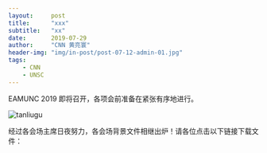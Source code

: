 ```yaml
---
layout:     post
title:      "xxx"
subtitle:   "xx"
date:       2019-07-29
author:     "CNN 黄亮寰"
header-img: "img/in-post/post-07-12-admin-01.jpg"
tags:
    - CNN
    - UNSC
---
```


EAMUNC 2019 即将召开，各项会前准备在紧张有序地进行。

![tanliugu](链接)


经过各会场主席日夜努力，各会场背景文件相继出炉！请各位点击以下链接下载文件：

